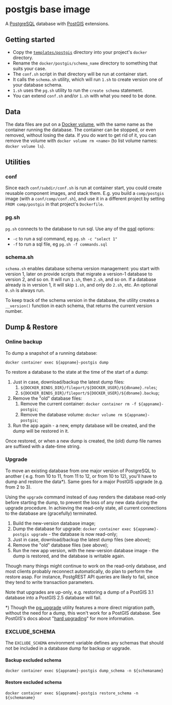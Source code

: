 # postgis base image

A [PostgreSQL](https://www.postgresql.org/) database with [PostGIS](https://postgis.net/) extensions.

## Getting started

- Copy the [`templates/postgis`](/templates/postgis) directory into your project's `docker` directory.
- Rename the `docker/postgis/schema_name` directory to something that suits your case.
- The `conf.sh` script in that directory will be run at container start.
- It calls the `schema.sh` utility, which will run `1.sh` to create version one of your database schema.
- `1.sh` uses the `pg.sh` utility to run the `create schema` statement.
- You can extend `conf.sh` and/or `1.sh` with what you need to be done.

## Data

The data files are put on a [Docker volume](https://docs.docker.com/storage/volumes/), with the same name as the container running the database. The container can be stopped, or even removed, without losing the data. If you do want to get rid of it, you can remove the volume with `docker volume rm <name>` (to list volume names: `docker volume ls`).

## Utilities

### conf

Since each `conf/subdir/conf.sh` is run at container start, you could create reusable component images, and stack them. E.g. you build a `comp/postgis` image (with a `conf/comp/conf.sh`), and use it in a different project by setting `FROM comp/postgis` in that project's `Dockerfile`.

### pg.sh

`pg.sh` connects to the database to run sql. Use any of the [psql](https://www.postgresql.org/docs/current/app-psql.html) options:

- `-c` to run a sql command, eg `pg.sh -c "select 1"`
- `-f` to run a sql file, eg `pg.sh -f commands.sql`

### schema.sh

`schema.sh` enables database schema version management: you start with version 1, later on provide scripts that migrate a version-1 database to version 2, and so on. It will run `1.sh`, then `2.sh`, and so on. If a database already is in version 1, it will skip `1.sh`, and only do `2.sh`, etc. An optional `0.sh` is always run.

To keep track of the schema version in the database, the utility creates a `__version()` function in each schema, that returns the current version number.

## Dump & Restore

### Online backup

To dump a snapshot of a running database:

`docker container exec ${appname}-postgis dump`

To restore a database to the state at the time of the start of a dump:

1. Just in case, download/backup the latest dump files:
   1. `${DOCKER_BINDS_DIR}/fileport/${DOCKER_USER}/${dbname}.roles`;
   1. `${DOCKER_BINDS_DIR}/fileport/${DOCKER_USER}/${dbname}.backup`;
1. Remove the "old" database files:
   1. Remove the current container: `docker container rm -f ${appname}-postgis`;
   1. Remove the database volume: `docker volume rm ${appname}-postgis`;
1. Run the app again - a new, empty database will be created, and the dump
   will be restored in it.

Once restored, or when a new dump is created, the (old) dump file names are suffixed
with a date-time string.

### Upgrade

To move an existing database from one major version of PostgreSQL to another (
e.g. from 10 to 11, from 11 to 12, or from 10 to 12), you'll have to dump and
restore the data\*). Same goes for a major PostGIS upgrade (e.g. from 2 to 3).

Using the `upgrade` command instead of `dump` renders the database read-only
before starting the dump, to prevent the loss of any new data during the upgrade
procedure. In achieving the read-only state, all current connections to the
database are (gracefully) terminated.

1. Build the new-version database image;
1. Dump the database for upgrade: `docker container exec ${appname}-postgis upgrade` - the database is now read-only;
1. Just in case, download/backup the latest dump files (see above);
1. Remove the "old" database files (see above);
1. Run the new app version, with the new-version database image - the dump is
   restored, and the database is writable again.

Though many things might continue to work on the read-only database, and most
clients probably reconnect automatically, do plan to perform the restore asap.
For instance, PostgREST API queries are likely to fail, since they tend to write
transaction parameters.

Note that upgrades are up-only, e.g. restoring a dump of a PostGIS 3.1 database
into a PostGIS 2.5 database will fail.

\*) Though the [pg_upgrade](https://www.postgresql.org/docs/current/pgupgrade.html)
utility features a more direct migration path, without the need for a dump, this won't
work for a PostGIS database. See PostGIS's docs about
"[hard upgrading](https://postgis.net/docs/manual-dev/postgis_administration.html#hard_upgrade)"
for more information.

### EXCLUDE_SCHEMA

The `EXCLUDE_SCHEMA` environment variable defines any schemas that should not be
included in a database dump for backup or upgrade.

#### Backup excluded schema

```
docker container exec ${appname}-postgis dump_schema -n ${schemaname}
```

#### Restore excluded schema

```
docker container exec ${appname}-postgis restore_schema -n ${schemaname}
```
